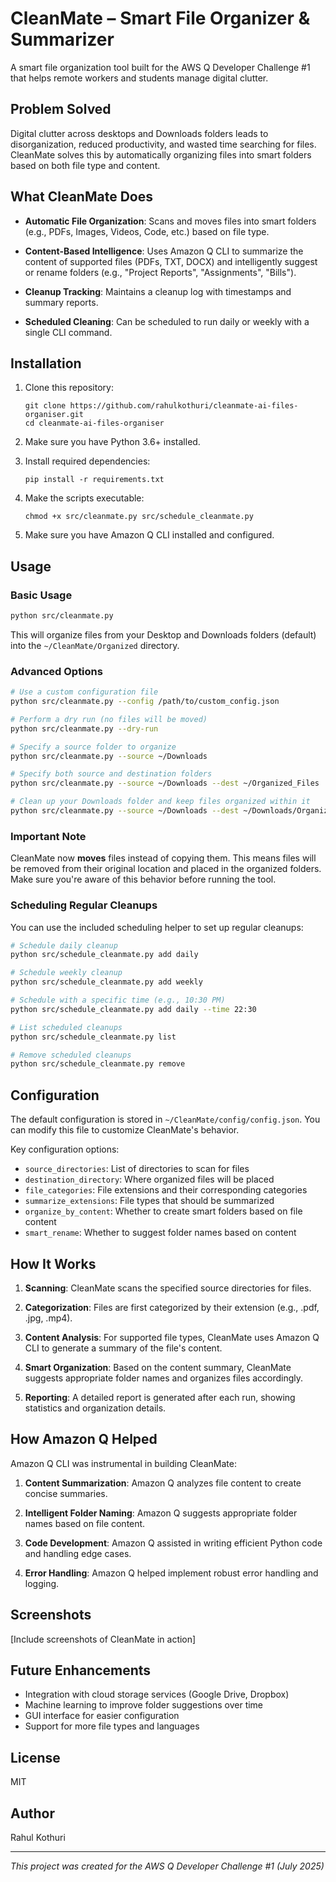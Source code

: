 # CleanMate – Smart File Organizer & Summarizer

A smart file organization tool built for the AWS Q Developer Challenge #1 that helps remote workers and students manage digital clutter.

## Problem Solved

Digital clutter across desktops and Downloads folders leads to disorganization, reduced productivity, and wasted time searching for files. CleanMate solves this by automatically organizing files into smart folders based on both file type and content.

## What CleanMate Does

- **Automatic File Organization**: Scans and moves files into smart folders (e.g., PDFs, Images, Videos, Code, etc.) based on file type.
  
- **Content-Based Intelligence**: Uses Amazon Q CLI to summarize the content of supported files (PDFs, TXT, DOCX) and intelligently suggest or rename folders (e.g., "Project Reports", "Assignments", "Bills").
  
- **Cleanup Tracking**: Maintains a cleanup log with timestamps and summary reports.
  
- **Scheduled Cleaning**: Can be scheduled to run daily or weekly with a single CLI command.

## Installation

1. Clone this repository:
   ```
   git clone https://github.com/rahulkothuri/cleanmate-ai-files-organiser.git
   cd cleanmate-ai-files-organiser
   ```

2. Make sure you have Python 3.6+ installed.

3. Install required dependencies:
   ```
   pip install -r requirements.txt
   ```

4. Make the scripts executable:
   ```
   chmod +x src/cleanmate.py src/schedule_cleanmate.py
   ```

5. Make sure you have Amazon Q CLI installed and configured.

## Usage

### Basic Usage

```bash
python src/cleanmate.py
```

This will organize files from your Desktop and Downloads folders (default) into the `~/CleanMate/Organized` directory.

### Advanced Options

```bash
# Use a custom configuration file
python src/cleanmate.py --config /path/to/custom_config.json

# Perform a dry run (no files will be moved)
python src/cleanmate.py --dry-run

# Specify a source folder to organize
python src/cleanmate.py --source ~/Downloads

# Specify both source and destination folders
python src/cleanmate.py --source ~/Downloads --dest ~/Organized_Files

# Clean up your Downloads folder and keep files organized within it
python src/cleanmate.py --source ~/Downloads --dest ~/Downloads/Organized
```

### Important Note

CleanMate now **moves** files instead of copying them. This means files will be removed from their original location and placed in the organized folders. Make sure you're aware of this behavior before running the tool.

### Scheduling Regular Cleanups

You can use the included scheduling helper to set up regular cleanups:

```bash
# Schedule daily cleanup
python src/schedule_cleanmate.py add daily

# Schedule weekly cleanup
python src/schedule_cleanmate.py add weekly

# Schedule with a specific time (e.g., 10:30 PM)
python src/schedule_cleanmate.py add daily --time 22:30

# List scheduled cleanups
python src/schedule_cleanmate.py list

# Remove scheduled cleanups
python src/schedule_cleanmate.py remove
```

## Configuration

The default configuration is stored in `~/CleanMate/config/config.json`. You can modify this file to customize CleanMate's behavior.

Key configuration options:

- `source_directories`: List of directories to scan for files
- `destination_directory`: Where organized files will be placed
- `file_categories`: File extensions and their corresponding categories
- `summarize_extensions`: File types that should be summarized
- `organize_by_content`: Whether to create smart folders based on file content
- `smart_rename`: Whether to suggest folder names based on content

## How It Works

1. **Scanning**: CleanMate scans the specified source directories for files.

2. **Categorization**: Files are first categorized by their extension (e.g., .pdf, .jpg, .mp4).

3. **Content Analysis**: For supported file types, CleanMate uses Amazon Q CLI to generate a summary of the file's content.

4. **Smart Organization**: Based on the content summary, CleanMate suggests appropriate folder names and organizes files accordingly.

5. **Reporting**: A detailed report is generated after each run, showing statistics and organization details.

## How Amazon Q Helped

Amazon Q CLI was instrumental in building CleanMate:

1. **Content Summarization**: Amazon Q analyzes file content to create concise summaries.

2. **Intelligent Folder Naming**: Amazon Q suggests appropriate folder names based on file content.

3. **Code Development**: Amazon Q assisted in writing efficient Python code and handling edge cases.

4. **Error Handling**: Amazon Q helped implement robust error handling and logging.

## Screenshots

[Include screenshots of CleanMate in action]

## Future Enhancements

- Integration with cloud storage services (Google Drive, Dropbox)
- Machine learning to improve folder suggestions over time
- GUI interface for easier configuration
- Support for more file types and languages

## License

MIT

## Author

Rahul Kothuri

---

*This project was created for the AWS Q Developer Challenge #1 (July 2025)*
